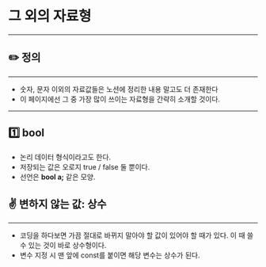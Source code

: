 # 그 외의 자료형

---

## ✏️  정의

---

- 숫자, 문자 이외의 자료값들은 노션에 정리한 내용 말고도 더 존재한다
- 이 페이지에선 그 중 가장 많이 쓰이는 자료형을 간략히 소개할 것이다.

---

## 1️⃣ bool

- 논리 데이터 형식이라고도 한다.
- 저장되는 값은 오로지 true / false 둘 뿐이다.
- 선언은 **bool a;** 같은 모양.

## ✌️ 변하지 않는 값: 상수

---

- 코딩을 하다보면 가끔 절대로 바뀌지 말아야 할 값이 있어야 할 때가 있다. 이 때 쓸 수 있는 것이 바로 상수형이다.
- 변수 지정 시 맨 앞에 const를 붙이면 해당 변수는 상수가 된다.